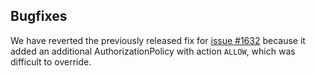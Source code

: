 ## Bugfixes

We have reverted the previously released fix for [issue #1632](https://github.com/kyma-project/api-gateway/issues/1632) because it added an additional AuthorizationPolicy with action `ALLOW`, which was difficult to override.
